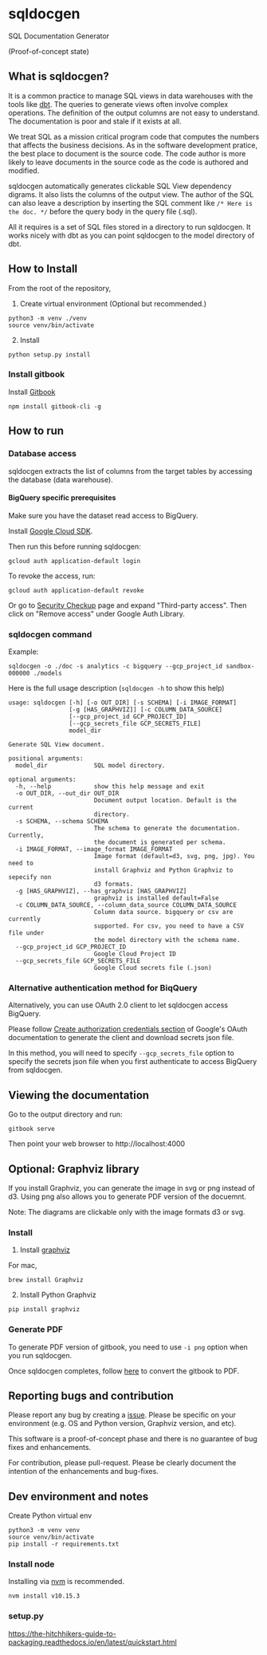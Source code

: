 # sqldocgen

SQL Documentation Generator

(Proof-of-concept state)

## What is sqldocgen?

It is a common practice to manage SQL views in data warehouses with the tools
like [dbt](https://docs.getdbt.com). The queries to generate views often involve
complex operations. The definition of the output columns are not easy to
understand. The documentation is poor and stale if it exists at all.

We treat SQL as a mission critical program code that computes the numbers
that affects the business decisions. As in the software development pratice,
the best place to document is the source code. The code author is more likely
to leave documents in the source code as the code is authored and modified.

sqldocgen automatically generates clickable SQL View dependency digrams.
It also lists the columns of the output view. The author of the SQL can also
leave a description by inserting the SQL comment like `/* Here is the doc. */`
before the query body in the query file (.sql).

All it requires is a set of SQL files stored in a directory to run sqldocgen.
It works nicely with dbt as you can point sqldocgen to the model directory
of dbt.

## How to Install

From the root of the repository,

1. Create virtual environment (Optional but recommended.)

```
python3 -m venv ./venv
source venv/bin/activate
```

2. Install

```
python setup.py install
```

### Install gitbook

Install [Gitbook](https://github.com/GitbookIO/gitbook/blob/master/docs/setup.md)

```
npm install gitbook-cli -g
```

## How to run

### Database access

sqldocgen extracts the list of columns from the target tables by accessing the
database (data warehouse).

#### BigQuery specific prerequisites

Make sure you have the dataset read access to BigQuery.

Install [Google Cloud SDK](https://cloud.google.com/sdk/docs).

Then run this before running sqldocgen:

```
gcloud auth application-default login
```

To revoke the access, run:

```
gcloud auth application-default revoke
```

Or go to [Security Checkup](https://myaccount.google.com/security-checkup) page and
expand "Third-party access". Then click on "Remove access" under Google Auth Library.

### sqldocgen command

Example:
```
sqldocgen -o ./doc -s analytics -c bigquery --gcp_project_id sandbox-000000 ./models
```

Here is the full usage description (`sqldocgen -h` to show this help)

```
usage: sqldocgen [-h] [-o OUT_DIR] [-s SCHEMA] [-i IMAGE_FORMAT]
                 [-g [HAS_GRAPHVIZ]] [-c COLUMN_DATA_SOURCE]
                 [--gcp_project_id GCP_PROJECT_ID]
                 [--gcp_secrets_file GCP_SECRETS_FILE]
                 model_dir

Generate SQL View document.

positional arguments:
  model_dir             SQL model directory.

optional arguments:
  -h, --help            show this help message and exit
  -o OUT_DIR, --out_dir OUT_DIR
                        Document output location. Default is the current
                        directory.
  -s SCHEMA, --schema SCHEMA
                        The schema to generate the documentation. Currently,
                        the document is generated per schema.
  -i IMAGE_FORMAT, --image_format IMAGE_FORMAT
                        Image format (default=d3, svg, png, jpg). You need to
                        install Graphviz and Python Graphviz to sepecify non
                        d3 formats.
  -g [HAS_GRAPHVIZ], --has_graphviz [HAS_GRAPHVIZ]
                        graphviz is installed default=False
  -c COLUMN_DATA_SOURCE, --column_data_source COLUMN_DATA_SOURCE
                        Column data source. bigquery or csv are currently
                        supported. For csv, you need to have a CSV file under
                        the model directory with the schema name.
  --gcp_project_id GCP_PROJECT_ID
                        Google Cloud Project ID
  --gcp_secrets_file GCP_SECRETS_FILE
                        Google Cloud secrets file (.json)
```

### Alternative authentication method for BiqQuery

Alternatively, you can use OAuth 2.0 client to let sqldocgen access BigQuery.

Please follow
[Create authorization credentials section](https://developers.google.com/identity/protocols/OAuth2WebServer#creatingcred)
of Google's OAuth documentation to generate the client and download secrets json file.

In this method, you will need to specify `--gcp_secrets_file` option to specify the secrets json file
when you first authenticate to access BigQuery from sqldocgen.

## Viewing the documentation

Go to the output directory and run:

```
gitbook serve
```

Then point your web browser to http://localhost:4000


## Optional: Graphviz library

If you install Graphviz, you can generate the image in svg or png instead of
d3. Using png also allows you to generate PDF version of the docuemnt.

Note: The diagrams are clickable only with the image formats d3 or svg.

### Install

1. Install [graphviz](https://www.graphviz.org/download/)

For mac,
```
brew install Graphviz
```

2. Install Python Graphviz

```
pip install graphviz
```

### Generate PDF

To generate PDF version of gitbook, you need to use `-i png` option when
you run sqldocgen.

Once sqldocgen completes, follow [here](https://toolchain.gitbook.com/ebook.html)
to convert the gitbook to PDF.


## Reporting bugs and contribution

Please report any bug by creating a [issue](https://github.com/anelendata/sqldocgen/issues).
Please be specific on your environment (e.g. OS and Python version, Graphviz version, and etc).

This software is a proof-of-concept phase and there is no guarantee of bug fixes and enhancements.

For contribution, please pull-request. Please be clearly document the intention of the enhancements and bug-fixes.

## Dev environment and notes

Create Python virtual env

```
python3 -m venv venv
source venv/bin/activate
pip install -r requirements.txt
```

### Install node

Installing via [nvm](https://github.com/creationix/nvm) is recommended.

```
nvm install v10.15.3
```

### setup.py

https://the-hitchhikers-guide-to-packaging.readthedocs.io/en/latest/quickstart.html
